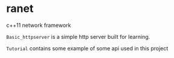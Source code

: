 # ranet
c++11 network framework



`Basic_httpserver` is a simple http server built for learning.



`Tutorial` contains some example of some api used in this project





 